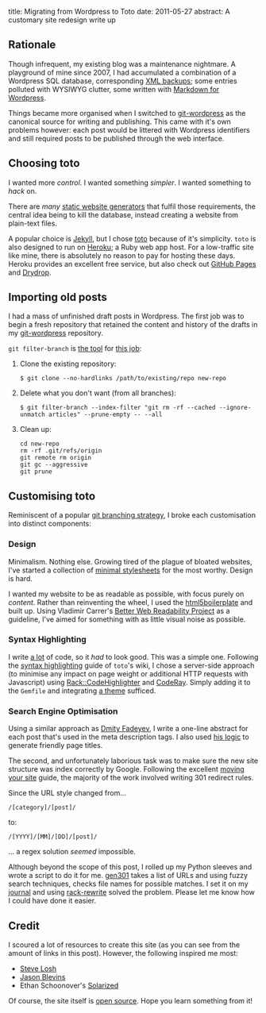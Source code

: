 title: Migrating from Wordpress to Toto
date: 2011-05-27
abstract: A customary site redesign write up

## Rationale

Though infrequent, my existing blog was a maintenance nightmare. A playground of
mine since 2007, I had accumulated a combination of a Wordpress SQL database,
corresponding [XML backups][wpexport]; some entries polluted with WYSIWYG
clutter, some written with [Markdown for Wordpress][md4wp].

Things became more organised when I switched to [git-wordpress][] as the
canonical source for writing and publishing. This came with it's own problems
however: each post would be littered with Wordpress identifiers and still
required posts to be published through the web interface.

## Choosing toto

I wanted more *control*. I wanted something *simpler*. I wanted something to
*hack* on.

There are *many* [static website generators][staticgen] that fulfil those
requirements, the central idea being to kill the database, instead creating a
website from plain-text files.

A popular choice is [Jekyll][], but I chose [toto][] because of it's simplicity.
`toto` is also designed to run on [Heroku][]; a Ruby web app host. For a
low-traffic site like mine, there is absolutely no reason to pay for hosting
these days. Heroku provides an excellent free service, but also check out
[GitHub Pages][ghp] and [Drydrop][].

## Importing old posts

I had a mass of unfinished draft posts in Wordpress. The first job was to begin
a fresh repository that retained the content and history of the drafts in my
[git-wordpress][] repository.

`git filter-branch` is [the tool][gfb1] for [this job][gfb2]:

1. Clone the existing repository:

       $ git clone --no-hardlinks /path/to/existing/repo new-repo

2. Delete what you don't want (from all branches):

       $ git filter-branch --index-filter "git rm -rf --cached --ignore-unmatch articles" --prune-empty -- --all

3. Clean up:

       cd new-repo
       rm -rf .git/refs/origin
       git remote rm origin
       git gc --aggressive
       git prune

## Customising toto

Reminiscent of a popular [git branching strategy][gitbr], I broke each
customisation into distinct components:

### Design

Minimalism. Nothing else. Growing tired of the plague of bloated websites, I've
started a collection of [minimal stylesheets][styles] for the most worthy.
Design is hard.

I wanted my website to be as readable as possible, with focus purely on
*content*. Rather than reinventing the wheel, I used the [html5boilerplate][]
and built up. Using Vladimir Carrer's [Better Web Readability
Project][readability] as a guideline, I've aimed for something with as little
visual noise as possible.

### Syntax Highlighting

I write [a lot][gh] of code, so it *had* to look good. This was a simple one.
Following the [syntax highlighting][totohi] guide of `toto`'s wiki, I chose a
server-side approach (to minimise any impact on page weight or additional HTTP
requests with Javascript) using [Rack::CodeHighlighter][] and [CodeRay][].
Simply adding it to the `Gemfile` and integrating [a theme][coderay-theme]
sufficed.

### Search Engine Optimisation

Using a similar approach as [Dmity Fadeyev][fadeyev], I write a one-line
abstract for each post that's used in the meta description tags. I also used
[his logic][seo] to generate friendly page titles.

The second, and unfortunately laborious task was to make sure the new site
structure was index correctly by Google. Following the excellent [moving your
site][gmvsite] guide, the majority of the work involved writing 301 redirect
rules.

Since the URL style changed from...

    /[category]/[post]/

to:

    /[YYYY]/[MM]/[DD]/[post]/

... a regex solution *seemed* impossible.

Although beyond the scope of this post, I rolled up my Python sleeves and wrote
a script to do it for me. [gen301][] takes a list of URLs and using fuzzy search
techniques, checks file names for possible matches. I set it on my [journal][]
and using [rack-rewrite][] solved the problem. Please let me know how I could
have done it easier.

## Credit

I scoured a lot of resources to create this site (as you can see from the amount
of links in this post). However, the following inspired me most:

* [Steve Losh][sjl]
* [Jason Blevins][jblevins]
* Ethan Schoonover's [Solarized][]

Of course, the site itself is [open source][src]. Hope you learn something from
it!

  [toto]: http://cloudhead.io/toto
  [dorothy]: https://github.com/cloudhead/dorothy
  [sjl]: http://stevelosh.com/
  [jblevins]: http://jblevins.org/log/
  [Solarized]: http://ethanschoonover.com/solarized
  [readability]: https://code.google.com/p/better-web-readability-project/
  [wpexport]: https://github.com/tlvince/scripts/blob/bash/wordpress-export.sh
  [md4wp]: https://wordpress.org/extend/plugins/markdown-for-wordpress-and-bbpress/
  [git-wordpress]: https://github.com/brool/git-wordpress
  [gfb1]: http://airbladesoftware.com/notes/moving-a-subdirectory-into-a-separate-git-repository
  [gfb2]: http://stackoverflow.com/questions/3223053/how-to-remove-old-commits-after-filter-branch
  [totohi]: https://github.com/cloudhead/toto/wiki/Syntax-Highlighting
  [Rack::CodeHighlighter]: https://github.com/wbzyl/rack-codehighlighter
  [CodeRay]: http://coderay.rubychan.de/
  [Ultraviolet]: http://ultraviolet.rubyforge.org/
  [coderay_bash]: https://github.com/pejuko/coderay_bash
  [coderay-theme]: http://localhost:3000/css/coderay.css
  [totowiki]: https://github.com/cloudhead/toto/wiki
  [totofork]: https://github.com/tlvince/toto
  [staticgen]: http://iwantmyname.com/blog/2011/02/list-static-website-generators.html
  [jekyll]: http://jekyllrb.com/
  [heroku]: http://www.heroku.com/
  [ghp]: http://pages.github.com/
  [drydrop]: http://www.nata2.org/2011/01/26/how-to-use-app-engine-to-host-static-sites-for-free/
  [gitbr]: http://nvie.com/posts/a-successful-git-branching-model/
  [styles]: https://github.com/tlvince/userstyles
  [html5boilerplate]: http://html5boilerplate.com/
  [gh]: https://github.com/tlvince/
  [fadeyev]: http://fadeyev.net/2010/05/10/getting-started-with-toto/
  [seo]: https://github.com/tlvince/tlvince.com/commit/3b4b4a01aaa99392d2a2cb0940c3c9e9c83a850d
  [gmvsite]: http://www.google.com/support/webmasters/bin/answer.py?hl=en&answer=83105
  [gen301]: https://github.com/tlvince/gen301
  [journal]: https://github.com/tlvince/journal
  [rack-rewrite]: https://github.com/jtrupiano/rack-rewrite
  [src]: https://github.com/tlvince/tlvince.com
